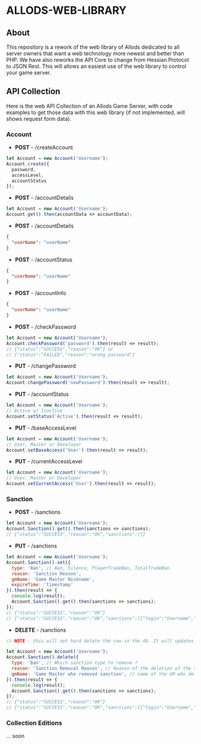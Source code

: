 # ALLODS-WEB-LIBRARY

## About
This repository is a rework of the web library of Allods dedicated to all server owners that want a web technology more newest and better than PHP.
We have also reworks the API Core to change from Hessian Protocol to JSON Rest. This will allows an easiest use of the web library to control your game server.

## API Collection
Here is the web API Collection of an Allods Game Server, with code examples to get those data with this web library (if not implemented, will shows request form data).

### Account

- **POST** - /createAccount
```javascript
let Account = new Account('Username');
Account.create({
  password,
  accessLevel,
  accountStatus
});
```
- **POST** - /accountDetails
```javascript
let Account = new Account('Username');
Account.get().then(accountData => accountData);
```
- **POST** - /accountDetails
```json
{
  "userName": "userName"
}
```
- **POST** - /accountStatus
```json
{
  "userName": "userName"
}
```
- **POST** - /accountInfo
```json
{
  "userName": "userName"
}
```
- **POST** - /checkPassword
```javascript
let Account = new Account('Username');
Account.checkPassword('password').then(result => result);
// {"status":"SUCCESS","reason":"OK"} or
// {"status":"FAILED","reason":"wrong password"}
```
- **PUT** - /changePassword
```javascript
let Account = new Account('Username');
Account.changePassword('newPassword').then(result => result);
```
- **PUT** - /accountStatus
```javascript
let Account = new Account('Username');
// Active or Inactive
Account.setStatus('Active').then(result => result);
```
- **PUT** - /baseAccessLevel
```javascript
let Account = new Account('Username');
// User, Master or Developer
Account.setBaseAccess('User').then(result => result);
```
- **PUT** - /currentAccessLevel
```javascript
let Account = new Account('Username');
// User, Master or Developer
Account.setCurrentAccess('User').then(result => result);
```

### Sanction

- **POST** - /sanctions
```javascript
let Account = new Account('Username');
Account.Sanction().get().then(sanctions => sanctions);
// {"status":"SUCCESS","reason":"OK","sanctions":[]}
```
- **PUT** - /sanctions
```javascript
let Account = new Account('Username');
Account.Sanction().set({
  type: 'Ban', // Ban, Silence, PlayerTradeBan, TotalTradeBan
  reason: 'Sanction Reason',
  gmName: 'Game Master Nickname',
  expireTime: 'timestamp'
}).then(result => {
  console.log(result);
  Account.Sanction().get().then(sanctions => sanctions);
});
// {"status":"SUCCESS","reason":"OK"}
// {"status":"SUCCESS","reason":"OK","sanctions":[{"login":"Username","sanctionType":"Ban","isOn":true,"expireTime":1586965256,"reason":"Sanction Reason","gmName":"Game Master Nickname"}]}
```
- **DELETE** - /sanctions
```javascript
// NOTE : this will not hard delete the row in the db. It will updates the sanction with the new values you set below and with the flag column at 0

let Account = new Account('Username');
Account.Sanction().delete({
  type: 'Ban', // Which sanction type to remove ?
  reason: 'Sanction Removal Reason', // Reason of the deletion of the sanction
  gmName: 'Game Master who removed sanction', // name of the GM who delete the sanction
}).then(result => {
  console.log(result);
  Account.Sanction().get().then(sanctions => sanctions);
});
// {"status":"SUCCESS","reason":"OK"}
// {"status":"SUCCESS","reason":"OK","sanctions":[{"login":"Username","sanctionType":"Ban","isOn":true,"expireTime":1586965256,"reason":"Sanction Reason","gmName":"Game Master Nickname"}]}
```

### Collection Editions

... soon
